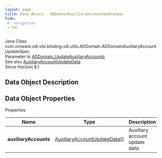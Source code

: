 ```yaml
---
layout: page
title: Data Object - ADDomainAuxiliaryAccountUpdateSpec
hide:
 #- navigation
 - toc
---
```






Java Class
    com.vmware.vdi.vlsi.binding.vdi.utils.ADDomain.ADDomainAuxiliaryAccountUpdateSpec  
Parameter to
     [ADDomain_UpdateAuxiliaryAccounts](vdi.utils.ADDomain.md#updateAuxiliaryAccounts)  
See also
     [AuxiliaryAccountUpdateData](vdi.utils.ADDomain.AuxiliaryAccountUpdateData.md)  
Since 
    Horizon 8.1

## Data Object Description 

## Data Object Properties

Properties

Name |  Type |  Description   
---|---|---  
**auxiliaryAccounts**| [AuxiliaryAccountUpdateData[]](vdi.utils.ADDomain.AuxiliaryAccountUpdateData.md)|  Auxiliary account update data.   
  
  
  

  
  

